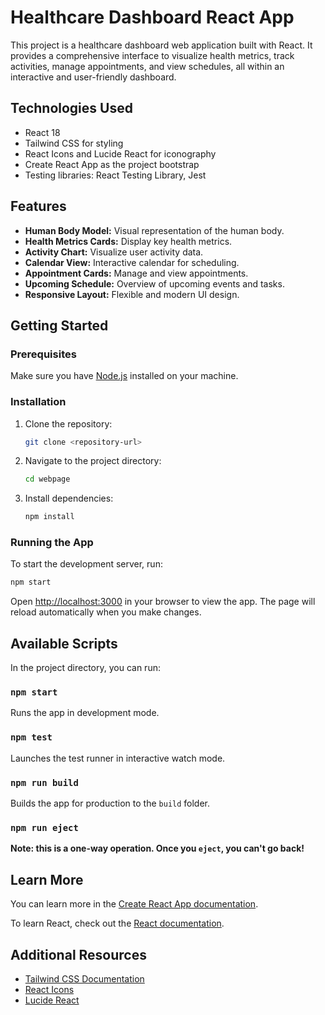 # Healthcare Dashboard React App

This project is a healthcare dashboard web application built with React. It provides a comprehensive interface to visualize health metrics, track activities, manage appointments, and view schedules, all within an interactive and user-friendly dashboard.

## Technologies Used

- React 18
- Tailwind CSS for styling
- React Icons and Lucide React for iconography
- Create React App as the project bootstrap
- Testing libraries: React Testing Library, Jest

## Features

- **Human Body Model:** Visual representation of the human body.
- **Health Metrics Cards:** Display key health metrics.
- **Activity Chart:** Visualize user activity data.
- **Calendar View:** Interactive calendar for scheduling.
- **Appointment Cards:** Manage and view appointments.
- **Upcoming Schedule:** Overview of upcoming events and tasks.
- **Responsive Layout:** Flexible and modern UI design.

## Getting Started

### Prerequisites

Make sure you have [Node.js](https://nodejs.org/) installed on your machine.

### Installation

1. Clone the repository:
   ```bash
   git clone <repository-url>
   ```
2. Navigate to the project directory:
   ```bash
   cd webpage
   ```
3. Install dependencies:
   ```bash
   npm install
   ```

### Running the App

To start the development server, run:

```bash
npm start
```

Open [http://localhost:3000](http://localhost:3000) in your browser to view the app. The page will reload automatically when you make changes.

## Available Scripts

In the project directory, you can run:

### `npm start`

Runs the app in development mode.

### `npm test`

Launches the test runner in interactive watch mode.

### `npm run build`

Builds the app for production to the `build` folder.

### `npm run eject`

**Note: this is a one-way operation. Once you `eject`, you can't go back!**

## Learn More

You can learn more in the [Create React App documentation](https://facebook.github.io/create-react-app/docs/getting-started).

To learn React, check out the [React documentation](https://reactjs.org/).

## Additional Resources

- [Tailwind CSS Documentation](https://tailwindcss.com/docs)
- [React Icons](https://react-icons.github.io/react-icons/)
- [Lucide React](https://lucide.dev/)

